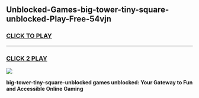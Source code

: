 
## Unblocked-Games-big-tower-tiny-square-unblocked-Play-Free-54vjn
<h3>
<a href="https://premium76.site?title=big-tower-tiny-square-unblocked&ref=18A1">CLICK TO PLAY</a></h3>
<hr>

<h3>
<a href="https://premium76.site?title=big-tower-tiny-square-unblocked&ref=18A1">CLICK 2 PLAY</a>
  
</h3>

<a href="https://premium76.site?title=big-tower-tiny-square-unblocked&ref=18A1"><img src="https://clearcache.store/games.png"></a>


**big-tower-tiny-square-unblocked games unblocked: Your Gateway to Fun and Accessible Online Gaming**
